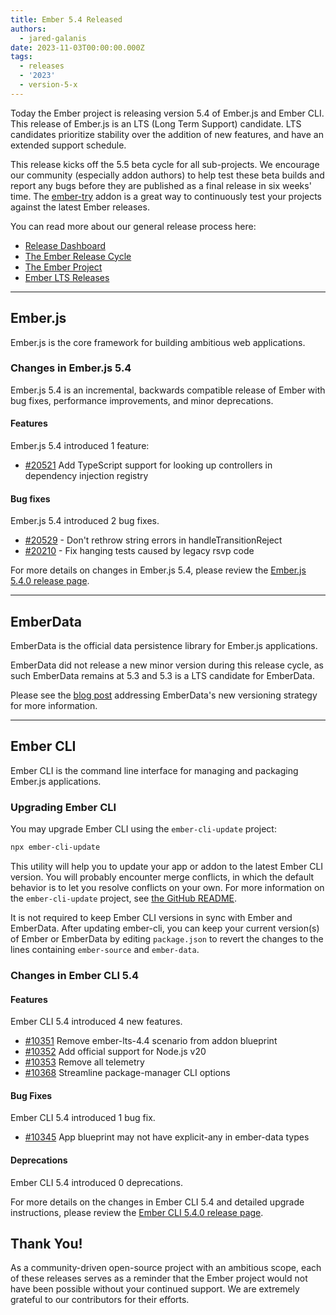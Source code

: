 ```yaml
---
title: Ember 5.4 Released
authors:
  - jared-galanis
date: 2023-11-03T00:00:00.000Z
tags:
  - releases
  - '2023'
  - version-5-x
---
```


Today the Ember project is releasing version 5.4 of Ember.js and Ember CLI. This release of Ember.js is an LTS (Long Term Support) candidate. LTS candidates prioritize stability over the addition of new features, and have an extended support schedule.

This release kicks off the 5.5 beta cycle for all sub-projects. We encourage our community (especially addon authors) to help test these beta builds and report any bugs before they are published as a final release in six weeks' time. The [ember-try](https://github.com/ember-cli/ember-try) addon is a great way to continuously test your projects against the latest Ember releases.

You can read more about our general release process here:

- [Release Dashboard](http://emberjs.com/releases/)
- [The Ember Release Cycle](https://blog.emberjs.com/new-ember-release-process/)
- [The Ember Project](https://blog.emberjs.com/ember-project-at-2-0/)
- [Ember LTS Releases](https://blog.emberjs.com/announcing-embers-first-lts/)

---

## Ember.js

Ember.js is the core framework for building ambitious web applications.

### Changes in Ember.js 5.4

Ember.js 5.4 is an incremental, backwards compatible release of Ember with bug fixes, performance improvements, and minor deprecations.

#### Features

Ember.js 5.4 introduced 1 feature:

- [#20521](https://github.com/emberjs/ember.js/pull/20521) Add TypeScript support for looking up controllers in dependency injection registry

#### Bug fixes

Ember.js 5.4 introduced 2 bug fixes.

- [#20529](https://github.com/emberjs/ember.js/pull/20529) - Don't rethrow string errors in handleTransitionReject
- [#20210](https://github.com/emberjs/ember.js/pull/20210) - Fix hanging tests caused by legacy rsvp code

For more details on changes in Ember.js 5.4, please review the [Ember.js 5.4.0 release page](https://github.com/emberjs/ember.js/releases/tag/v5.3.0).

---

## EmberData

EmberData is the official data persistence library for Ember.js applications.

EmberData did not release a new minor version during this release cycle, as such EmberData remains at 5.3 and 5.3 is a LTS candidate for EmberData.

Please see the [blog post](https://blog.emberjs.com/updates-to-ember-data-versioning-strategy) addressing EmberData's new versioning strategy for more information.

---

## Ember CLI

Ember CLI is the command line interface for managing and packaging Ember.js applications.

### Upgrading Ember CLI

You may upgrade Ember CLI using the `ember-cli-update` project:

```bash
npx ember-cli-update
```

This utility will help you to update your app or addon to the latest Ember CLI version. You will probably encounter merge conflicts, in which the default behavior is to let you resolve conflicts on your own. For more information on the `ember-cli-update` project, see [the GitHub README](https://github.com/ember-cli/ember-cli-update).

It is not required to keep Ember CLI versions in sync with Ember and EmberData. After updating ember-cli, you can keep your current version(s) of Ember or EmberData by editing `package.json` to revert the changes to the lines containing `ember-source` and `ember-data`.

### Changes in Ember CLI 5.4

#### Features

Ember CLI 5.4 introduced 4 new features.

- [#10351](https://github.com/ember-cli/ember-cli/pull/10351) Remove ember-lts-4.4 scenario from addon blueprint
- [#10352](https://github.com/ember-cli/ember-cli/pull/10352) Add official support for Node.js v20
- [#10353](https://github.com/ember-cli/ember-cli/pull/10353) Remove all telemetry
- [#10368](https://github.com/ember-cli/ember-cli/pull/10368) Streamline package-manager CLI options

#### Bug Fixes

Ember CLI 5.4 introduced 1 bug fix.

- [#10345](https://github.com/ember-cli/ember-cli/pull/10345) App blueprint may not have explicit-any in ember-data types

#### Deprecations

Ember CLI 5.4 introduced 0 deprecations.

For more details on the changes in Ember CLI 5.4 and detailed upgrade
instructions, please review the [Ember CLI 5.4.0 release page](https://github.com/ember-cli/ember-cli/releases/tag/v5.3.0).

## Thank You!

As a community-driven open-source project with an ambitious scope, each of these releases serves as a reminder that the Ember project would not have been possible without your continued support. We are extremely grateful to our contributors for their efforts.
